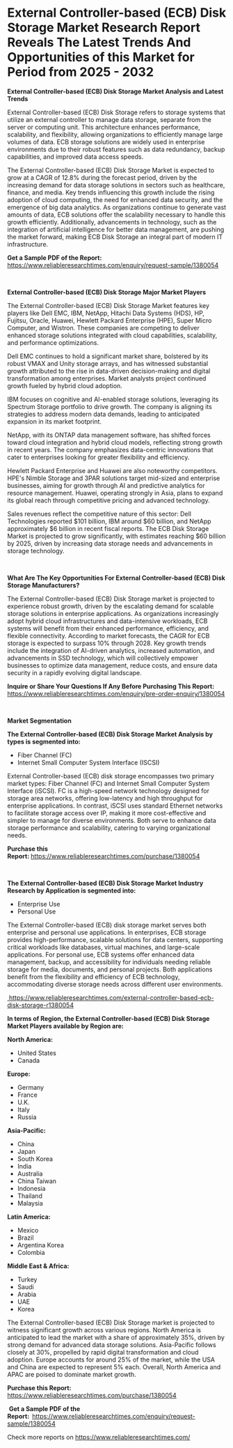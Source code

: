 <p><h1>External Controller-based (ECB) Disk Storage Market Research Report Reveals The Latest Trends And Opportunities of this Market for Period from 2025 - 2032</h1></p><p><strong>External Controller-based (ECB) Disk Storage Market Analysis and Latest Trends</strong></p>
<p><p>External Controller-based (ECB) Disk Storage refers to storage systems that utilize an external controller to manage data storage, separate from the server or computing unit. This architecture enhances performance, scalability, and flexibility, allowing organizations to efficiently manage large volumes of data. ECB storage solutions are widely used in enterprise environments due to their robust features such as data redundancy, backup capabilities, and improved data access speeds.</p><p>The External Controller-based (ECB) Disk Storage Market is expected to grow at a CAGR of 12.8% during the forecast period, driven by the increasing demand for data storage solutions in sectors such as healthcare, finance, and media. Key trends influencing this growth include the rising adoption of cloud computing, the need for enhanced data security, and the emergence of big data analytics. As organizations continue to generate vast amounts of data, ECB solutions offer the scalability necessary to handle this growth efficiently. Additionally, advancements in technology, such as the integration of artificial intelligence for better data management, are pushing the market forward, making ECB Disk Storage an integral part of modern IT infrastructure.</p></p>
<p><strong>Get a Sample PDF of the Report:&nbsp;</strong> <a href="https://www.reliableresearchtimes.com/enquiry/request-sample/1380054?utm_campaign=2207&utm_medium=2&utm_source=Github&utm_content=ia&utm_term=11032025&utm_id=external-controller-based-ecb-disk-storage">https://www.reliableresearchtimes.com/enquiry/request-sample/1380054</a></p>
<p>&nbsp;</p>
<p><strong>External Controller-based (ECB) Disk Storage Major Market Players</strong></p>
<p><p>The External Controller-based (ECB) Disk Storage Market features key players like Dell EMC, IBM, NetApp, Hitachi Data Systems (HDS), HP, Fujitsu, Oracle, Huawei, Hewlett Packard Enterprise (HPE), Super Micro Computer, and Wistron. These companies are competing to deliver enhanced storage solutions integrated with cloud capabilities, scalability, and performance optimizations.</p><p>Dell EMC continues to hold a significant market share, bolstered by its robust VMAX and Unity storage arrays, and has witnessed substantial growth attributed to the rise in data-driven decision-making and digital transformation among enterprises. Market analysts project continued growth fueled by hybrid cloud adoption.</p><p>IBM focuses on cognitive and AI-enabled storage solutions, leveraging its Spectrum Storage portfolio to drive growth. The company is aligning its strategies to address modern data demands, leading to anticipated expansion in its market footprint.</p><p>NetApp, with its ONTAP data management software, has shifted forces toward cloud integration and hybrid cloud models, reflecting strong growth in recent years. The company emphasizes data-centric innovations that cater to enterprises looking for greater flexibility and efficiency.</p><p>Hewlett Packard Enterprise and Huawei are also noteworthy competitors. HPE's Nimble Storage and 3PAR solutions target mid-sized and enterprise businesses, aiming for growth through AI and predictive analytics for resource management. Huawei, operating strongly in Asia, plans to expand its global reach through competitive pricing and advanced technology.</p><p>Sales revenues reflect the competitive nature of this sector: Dell Technologies reported $101 billion, IBM around $60 billion, and NetApp approximately $6 billion in recent fiscal reports. The ECB Disk Storage Market is projected to grow significantly, with estimates reaching $60 billion by 2025, driven by increasing data storage needs and advancements in storage technology.</p></p>
<p>&nbsp;</p>
<p><strong>What Are The Key Opportunities For External Controller-based (ECB) Disk Storage Manufacturers?</strong></p>
<p><p>The External Controller-based (ECB) Disk Storage market is projected to experience robust growth, driven by the escalating demand for scalable storage solutions in enterprise applications. As organizations increasingly adopt hybrid cloud infrastructures and data-intensive workloads, ECB systems will benefit from their enhanced performance, efficiency, and flexible connectivity. According to market forecasts, the CAGR for ECB storage is expected to surpass 10% through 2028. Key growth trends include the integration of AI-driven analytics, increased automation, and advancements in SSD technology, which will collectively empower businesses to optimize data management, reduce costs, and ensure data security in a rapidly evolving digital landscape.</p></p>
<p><strong>Inquire or Share Your Questions If Any Before Purchasing This Report:</strong> <a href="https://www.reliableresearchtimes.com/enquiry/pre-order-enquiry/1380054?utm_campaign=2207&utm_medium=2&utm_source=Github&utm_content=ia&utm_term=11032025&utm_id=external-controller-based-ecb-disk-storage">https://www.reliableresearchtimes.com/enquiry/pre-order-enquiry/1380054</a></p>
<p>&nbsp;</p>
<p><strong>Market Segmentation</strong></p>
<p><strong>The External Controller-based (ECB) Disk Storage Market Analysis by types is segmented into:</strong></p>
<p><ul><li>Fiber Channel (FC)</li><li>Internet Small Computer System Interface (ISCSI)</li></ul></p>
<p><p>External Controller-based (ECB) disk storage encompasses two primary market types: Fiber Channel (FC) and Internet Small Computer System Interface (iSCSI). FC is a high-speed network technology designed for storage area networks, offering low-latency and high throughput for enterprise applications. In contrast, iSCSI uses standard Ethernet networks to facilitate storage access over IP, making it more cost-effective and simpler to manage for diverse environments. Both serve to enhance data storage performance and scalability, catering to varying organizational needs.</p></p>
<p><strong>Purchase this Report:&nbsp;</strong><a href="https://www.reliableresearchtimes.com/purchase/1380054?utm_campaign=2207&utm_medium=2&utm_source=Github&utm_content=ia&utm_term=11032025&utm_id=external-controller-based-ecb-disk-storage">https://www.reliableresearchtimes.com/purchase/1380054</a></p>
<p>&nbsp;</p>
<p><strong>The External Controller-based (ECB) Disk Storage Market Industry Research by Application is segmented into:</strong></p>
<p><ul><li>Enterprise Use</li><li>Personal Use</li></ul></p>
<p><p>The External Controller-based (ECB) disk storage market serves both enterprise and personal use applications. In enterprises, ECB storage provides high-performance, scalable solutions for data centers, supporting critical workloads like databases, virtual machines, and large-scale applications. For personal use, ECB systems offer enhanced data management, backup, and accessibility for individuals needing reliable storage for media, documents, and personal projects. Both applications benefit from the flexibility and efficiency of ECB technology, accommodating diverse storage needs across different user environments.</p></p>
<p><a href="https://www.reliableresearchtimes.com/external-controller-based-ecb-disk-storage-r1380054?utm_campaign=2207&utm_medium=2&utm_source=Github&utm_content=ia&utm_term=11032025&utm_id=external-controller-based-ecb-disk-storage">&nbsp;https://www.reliableresearchtimes.com/external-controller-based-ecb-disk-storage-r1380054</a></p>
<p><strong>In terms of Region, the External Controller-based (ECB) Disk Storage Market Players available by Region are:</strong></p>
<p>
    <p> <strong> North America: </strong>
        <ul>
            <li>United States</li>
            <li>Canada</li>
        </ul>
        </p> 
    <p> <strong> Europe: </strong>
        <ul>
            <li>Germany</li>
            <li>France</li>
            <li>U.K.</li>
            <li>Italy</li>
            <li>Russia</li>
        </ul>
        </p> 
    <p> <strong> Asia-Pacific: </strong>
        <ul>
            <li>China</li>
            <li>Japan</li>
            <li>South Korea</li>
            <li>India</li>
            <li>Australia</li>
            <li>China Taiwan</li>
            <li>Indonesia</li>
            <li>Thailand</li>
            <li>Malaysia</li>
        </ul>
        </p> 
    <p> <strong> Latin America: </strong>
        <ul>
            <li>Mexico</li>
            <li>Brazil</li>
            <li>Argentina Korea</li>
            <li>Colombia</li>
        </ul>
        </p> 
    <p> <strong> Middle East & Africa: </strong>
        <ul>
            <li>Turkey</li>
            <li>Saudi</li>
            <li>Arabia</li>
            <li>UAE</li>
            <li>Korea</li>
        </ul>
    </p>
    </p>
<p><p>The External Controller-based (ECB) Disk Storage market is projected to witness significant growth across various regions. North America is anticipated to lead the market with a share of approximately 35%, driven by strong demand for advanced data storage solutions. Asia-Pacific follows closely at 30%, propelled by rapid digital transformation and cloud adoption. Europe accounts for around 25% of the market, while the USA and China are expected to represent 5% each. Overall, North America and APAC are poised to dominate market growth.</p></p>
<p><strong>Purchase this Report: </strong><a href="https://www.reliableresearchtimes.com/purchase/1380054?utm_campaign=2207&utm_medium=2&utm_source=Github&utm_content=ia&utm_term=11032025&utm_id=external-controller-based-ecb-disk-storage">https://www.reliableresearchtimes.com/purchase/1380054</a></p>
<p>&nbsp;<strong>Get a Sample PDF of the Report:&nbsp;&nbsp;</strong><a href="https://www.reliableresearchtimes.com/enquiry/request-sample/1380054?utm_campaign=2207&utm_medium=2&utm_source=Github&utm_content=ia&utm_term=11032025&utm_id=external-controller-based-ecb-disk-storage">https://www.reliableresearchtimes.com/enquiry/request-sample/1380054</a></p>
<p><strong></strong></p>
<p>Check more reports on <a href="https://www.reliableresearchtimes.com/?utm_campaign=2207&utm_medium=2&utm_source=Github&utm_content=ia&utm_term=11032025&utm_id=external-controller-based-ecb-disk-storage">https://www.reliableresearchtimes.com/</a></p>